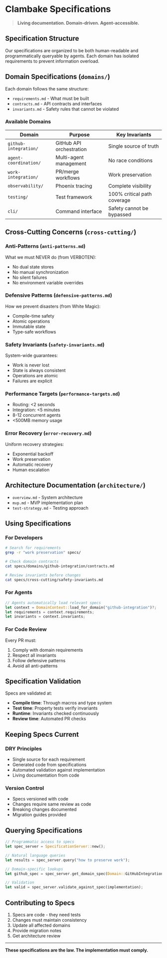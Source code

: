 # Clambake Specifications

> **Living documentation. Domain-driven. Agent-accessible.**

## Specification Structure

Our specifications are organized to be both human-readable and programmatically queryable by agents. Each domain has isolated requirements to prevent information overload.

## Domain Specifications (`domains/`)

Each domain follows the same structure:
- `requirements.md` - What must be built
- `contracts.md` - API contracts and interfaces
- `invariants.md` - Safety rules that cannot be violated

### Available Domains

| Domain | Purpose | Key Invariants |
|--------|---------|----------------|
| `github-integration/` | GitHub API orchestration | Single source of truth |
| `agent-coordination/` | Multi-agent management | No race conditions |
| `work-integration/` | PR/merge workflows | Work preservation |
| `observability/` | Phoenix tracing | Complete visibility |
| `testing/` | Test framework | 100% critical path coverage |
| `cli/` | Command interface | Safety cannot be bypassed |

## Cross-Cutting Concerns (`cross-cutting/`)

### Anti-Patterns (`anti-patterns.md`)
What we must NEVER do (from VERBOTEN):
- No dual state stores
- No manual synchronization
- No silent failures
- No environment variable overrides

### Defensive Patterns (`defensive-patterns.md`)
How we prevent disasters (from White Magic):
- Compile-time safety
- Atomic operations
- Immutable state
- Type-safe workflows

### Safety Invariants (`safety-invariants.md`)
System-wide guarantees:
- Work is never lost
- State is always consistent
- Operations are atomic
- Failures are explicit

### Performance Targets (`performance-targets.md`)
- Routing: <2 seconds
- Integration: <5 minutes
- 8-12 concurrent agents
- <500MB memory usage

### Error Recovery (`error-recovery.md`)
Uniform recovery strategies:
- Exponential backoff
- Work preservation
- Automatic recovery
- Human escalation

## Architecture Documentation (`architecture/`)

- `overview.md` - System architecture
- `mvp.md` - MVP implementation plan
- `test-strategy.md` - Testing approach

## Using Specifications

### For Developers
```bash
# Search for requirements
grep -r "work preservation" specs/

# Check domain contracts
cat specs/domains/github-integration/contracts.md

# Review invariants before changes
cat specs/cross-cutting/safety-invariants.md
```

### For Agents
```rust
// Agents automatically load relevant specs
let context = DomainContext::load_for_domain("github-integration")?;
let requirements = context.requirements;
let invariants = context.invariants;
```

### For Code Review
Every PR must:
1. Comply with domain requirements
2. Respect all invariants
3. Follow defensive patterns
4. Avoid all anti-patterns

## Specification Validation

Specs are validated at:
- **Compile time**: Through macros and type system
- **Test time**: Property tests verify invariants
- **Runtime**: Invariants checked continuously
- **Review time**: Automated PR checks

## Keeping Specs Current

### DRY Principles
- Single source for each requirement
- Generated code from specifications
- Automated validation against implementation
- Living documentation from code

### Version Control
- Specs versioned with code
- Changes require same review as code
- Breaking changes documented
- Migration guides provided

## Querying Specifications

```rust
// Programmatic access to specs
let spec_server = SpecificationServer::new();

// Natural language queries
let results = spec_server.query("how to preserve work");

// Domain-specific lookups
let github_spec = spec_server.get_domain_spec(Domain::GitHubIntegration);

// Validation
let valid = spec_server.validate_against_spec(implementation);
```

## Contributing to Specs

1. Specs are code - they need tests
2. Changes must maintain consistency
3. Update all affected domains
4. Provide migration notes
5. Get architecture review

---

**These specifications are the law. The implementation must comply.**